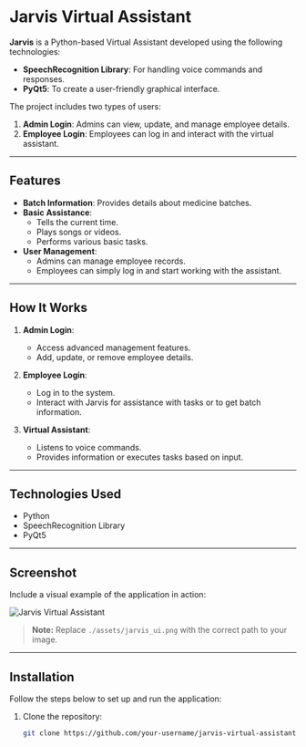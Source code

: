 # Jarvis Virtual Assistant

**Jarvis** is a Python-based Virtual Assistant developed using the following technologies:

- **SpeechRecognition Library**: For handling voice commands and responses.
- **PyQt5**: To create a user-friendly graphical interface.

The project includes two types of users:
1. **Admin Login**: Admins can view, update, and manage employee details.
2. **Employee Login**: Employees can log in and interact with the virtual assistant.

---

## Features
- **Batch Information**: Provides details about medicine batches.
- **Basic Assistance**:
  - Tells the current time.
  - Plays songs or videos.
  - Performs various basic tasks.
- **User Management**:
  - Admins can manage employee records.
  - Employees can simply log in and start working with the assistant.

---

## How It Works
1. **Admin Login**:
   - Access advanced management features.
   - Add, update, or remove employee details.

2. **Employee Login**:
   - Log in to the system.
   - Interact with Jarvis for assistance with tasks or to get batch information.

3. **Virtual Assistant**:
   - Listens to voice commands.
   - Provides information or executes tasks based on input.

---

## Technologies Used
- Python
- SpeechRecognition Library
- PyQt5

---

## Screenshot
Include a visual example of the application in action:

![Jarvis Virtual Assistant](./assets/jarvis_ui.png)

> **Note:** Replace `./assets/jarvis_ui.png` with the correct path to your image.

---

## Installation
Follow the steps below to set up and run the application:

1. Clone the repository:
   ```bash
   git clone https://github.com/your-username/jarvis-virtual-assistant.git
